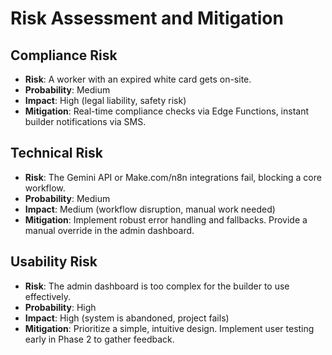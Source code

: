 # Risk Assessment and Mitigation

## Compliance Risk
- **Risk**: A worker with an expired white card gets on-site.
- **Probability**: Medium
- **Impact**: High (legal liability, safety risk)
- **Mitigation**: Real-time compliance checks via Edge Functions, instant builder notifications via SMS.

## Technical Risk
- **Risk**: The Gemini API or Make.com/n8n integrations fail, blocking a core workflow.
- **Probability**: Medium
- **Impact**: Medium (workflow disruption, manual work needed)
- **Mitigation**: Implement robust error handling and fallbacks. Provide a manual override in the admin dashboard.

## Usability Risk
- **Risk**: The admin dashboard is too complex for the builder to use effectively.
- **Probability**: High
- **Impact**: High (system is abandoned, project fails)
- **Mitigation**: Prioritize a simple, intuitive design. Implement user testing early in Phase 2 to gather feedback.
